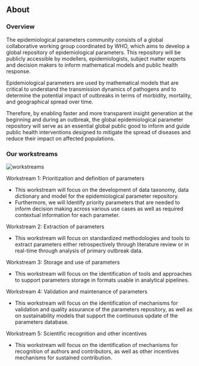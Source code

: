 ## About

### Overview

The epidemiological parameters community consists of a global collaborative working group coordinated by WHO, which aims to develop a global repository of epidemiological parameters. This repository will be publicly accessible by modellers, epidemiologists, subject matter experts and decision makers to inform mathematical models and public health response. 

Epidemiological parameters are used by mathematical models that are critical to understand the transmission dynamics of pathogens and to determine the potential impact of outbreaks in terms of morbidity, mortality, and geographical spread over time.  

Therefore, by enabling faster and more transparent insight generation at the beginning and during an outbreak, the global epidemiological parameter repository will serve as an essential global public good to inform and guide public health interventions designed to mitigate the spread of diseases and reduce their impact on affected populations.  

### Our workstreams

![workstreams](/pages/images/workstreams.png)

Workstream 1: Prioritization and definition of parameters 
* This workstream will focus on the development of data taxonomy, data dictionary and model for the epidemiological parameter repository. 
* Furthermore, we will Identify priority parameters that are needed to inform decision making across various use cases as well as required contextual information for each parameter. 

Workstream 2: Extraction of parameters  
* This workstream will focus on standardized methodologies and tools to extract parameters either retrospectively through literature review or in real-time through analysis of primary outbreak data. 

Workstream 3: Storage and use of parameters 
* This workstream will focus on the identification of tools and approaches to support parameters storage in formats usable in analytical pipelines. 

Workstream 4: Validation and maintenance of parameters 
* This workstream will focus on the identification of mechanisms for validation and quality assurance of the parameters repository, as well as on sustainability models that support the continuous update of the parameters database. 

Workstream 5: Scientific recognition and other incentives 
* This workstream will focus on the identification of mechanisms for recognition of authors and contributors, as well as other incentives mechanisms for sustained contribution. 
